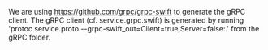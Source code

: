 We are using https://github.com/grpc/grpc-swift to generate the gRPC client.
The gRPC client (cf. service.grpc.swift) is generated by running 'protoc service.proto --grpc-swift_out=Client=true,Server=false:.' from the gRPC folder. 